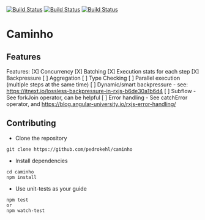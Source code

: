 [![Build Status](https://github.com/pedrokehl/caminho/workflows/Build/badge.svg)](https://github.com/pedrokehl/caminho/actions)
[![Build Status](https://github.com/pedrokehl/caminho/workflows/Lint/badge.svg)](https://github.com/pedrokehl/caminho/actions)
[![Build Status](https://github.com/pedrokehl/caminho/workflows/Test/badge.svg)](https://github.com/pedrokehl/caminho/actions)

# Caminho

## Features

Features:
[X] Concurrency
[X] Batching
[X] Execution stats for each step
[X] Backpressure
[ ] Aggregation
[ ] Type Checking
[ ] Parallel execution (multiple steps at the same time)
[ ] Dynamic/smart backpressure - see: https://itnext.io/lossless-backpressure-in-rxjs-b6de30a1b6d4
[ ] Subflow - See forkJoin operator, can be helpful
[ ] Error handling - See catchError operator, and https://blog.angular-university.io/rxjs-error-handling/

## Contributing
- Clone the repository
```
git clone https://github.com/pedrokehl/caminho
```
- Install dependencies
```
cd caminho
npm install
```
- Use unit-tests as your guide
```
npm test
or
npm watch-test
```

